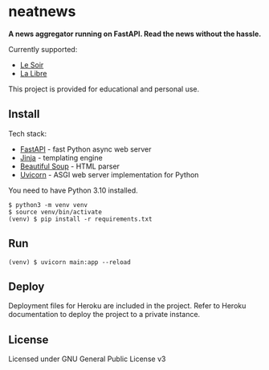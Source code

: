 # neatnews

**A news aggregator running on FastAPI. Read the news without the hassle.**

Currently supported:

- [Le Soir](https://lesoir.be)
- [La Libre](https://lalibre.be)

This project is provided for educational and personal use.

## Install

Tech stack:

- [FastAPI](https://fastapi.tiangolo.com/) - fast Python async web server
- [Jinja](https://jinja.palletsprojects.com/) - templating engine
- [Beautiful Soup](https://beautiful-soup-4.readthedocs.io/) - HTML parser
- [Uvicorn](https://www.uvicorn.org/) - ASGI web server implementation for Python

You need to have Python 3.10 installed.

```
$ python3 -m venv venv
$ source venv/bin/activate
(venv) $ pip install -r requirements.txt
```

## Run

```
(venv) $ uvicorn main:app --reload
```

## Deploy

Deployment files for Heroku are included in the project. Refer to Heroku documentation to deploy the project to a private instance.

## License

Licensed under GNU General Public License v3
